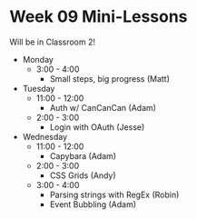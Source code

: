 # Week 09 Mini-Lessons

Will be in Classroom 2!

- Monday
  - 3:00 - 4:00
    - Small steps, big progress (Matt)
- Tuesday
  - 11:00 - 12:00
    - Auth w/ CanCanCan (Adam) 
  - 2:00 - 3:00
    - Login with OAuth (Jesse)
- Wednesday
  - 11:00 - 12:00
    - Capybara (Adam) 
  - 2:00 - 3:00
    - CSS Grids (Andy)
  - 3:00 - 4:00
    - Parsing strings with RegEx (Robin)
    - Event Bubbling (Adam)

